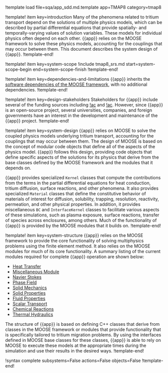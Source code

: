 !template load file=sqa/app_sdd.md.template app=TMAP8 category=tmap8

!template! item key=introduction
Many of the phenomena related to tritium transport depend on the solutions of multiple
physics models, which can be described by partial differential equations that provide spatially- and
temporally-varying values of solution variables. These models for individual physics often depend on
each other. {{app}} relies on the MOOSE framework to solve these physics models, accounting for the
couplings that may occur between them. This document describes the system design of {{app}}.
!template-end!

!template! item key=system-scope
!include tmap8_srs.md start=system-scope-begin end=system-scope-finish
!template-end!

!template! item key=dependencies-and-limitations
{{app}} inherits the [software dependencies of the MOOSE framework](framework_sdd.md#dependencies-and-limitations),
with no additional dependencies.
!template-end!

!template! item key=design-stakeholders
Stakeholders for {{app}} include several of the funding sources including [!ac](DOE) and [!ac](INL).
However, since {{app}} is an open-source project, several universities, companies, and foreign governments
have an interest in the development and maintenance of the {{app}} project.
!template-end!

!template! item key=system-design
{{app}} relies on MOOSE to solve the coupled physics models underlying tritium transport,
accounting for the couplings that may occur between them. The design of MOOSE is based on the concept
of modular code objects that define all of the aspects of the physics model. {{app}} follows this design,
providing code objects that define specific aspects of the solutions for its physics that derive from
the base classes defined by the MOOSE framework and the modules that it depends on.

{{app}} provides specialized `Kernel` classes that compute the contributions from the terms in the
partial differential equations for heat conduction, tritium diffusion, surface reactions, and other phenomena. It also provides
specialized `Material` classes that define the constitutive behavior of materials of interest for
diffusion, solubility, trapping, resolution, reactivity, permeation, and other physical properties. In addition, it provides miscellaneous `BC` and
`InterfaceKernel` classes to facilitate various aspects of these simulations, such as plasma exposure, surface reactions, transfer of species across enclosures, among others. Much of the functionality
of {{app}} is provided by the MOOSE modules that it builds on.
!template-end!

!template! item key=system-structure
{{app}} relies on the MOOSE framework to provide the core functionality of solving multiphysics problems
using the finite element method. It also relies on the MOOSE modules for much of its core functionality.
A summary listing of the current modules required for complete {{app}} operation are shown below:

- [Heat Transfer](heat_transfer/index.md)
- [Miscellaneous Module](misc/index.md)
- [Navier Stokes](navier_stokes/index.md)
- [Phase Field](phase_field/index.md)
- [Solid Mechanics](solid_mechanics/index.md)
- [Solid Properties](solid_properties/index.md)
- [Fluid Properties](fluid_properties/index.md)
- [Scalar Transport](scalar_transport/index.md)
- [Chemical Reactions](chemical_reactions/index.md)
- [Thermal Hydraulics](thermal_hydraulics/index.md)

The structure of {{app}} is based on defining C++ classes that derive from classes in the MOOSE framework
or modules that provide functionality that is specifically tailored to tritium migration
problems. By using the interfaces defined in MOOSE base classes for these classes, {{app}} is able to
rely on MOOSE to execute these models at the appropriate times during the simulation and use their
results in the desired ways.
!template-end!

!syntax complete subsystems=False actions=False objects=False
!template-end!
